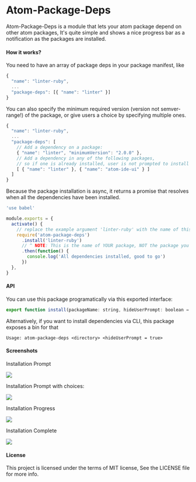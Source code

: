 # Atom-Package-Deps

Atom-Package-Deps is a module that lets your atom package depend on other atom packages, It's quite simple and shows a nice progress bar as a notification as the packages are installed.

#### How it works?

You need to have an array of package deps in your package manifest, like

```js
{
  "name": "linter-ruby",
  ...
  "package-deps": [{ "name": "linter" }]
}
```

You can also specify the minimum required version (version not semver-range!) of the package, or give users a choice by specifying multiple ones.

```js
{
  "name": "linter-ruby",
  ...
  "package-deps": [
    // Add a dependency on a package:
    { "name": "linter", "minimumVersion": "2.0.0" },
    // Add a dependency in any of the following packages,
    // so if one is already installed, user is not prompted to install the other
    [ { "name": "linter" }, { "name": "atom-ide-ui" } ]
  ]
}
```

Because the package installation is async, it returns a promise that resolves when all the dependencies have been installed.

```js
'use babel'

module.exports = {
  activate() {
    // replace the example argument 'linter-ruby' with the name of this Atom package
    require('atom-package-deps')
      .install('linter-ruby')
      // ^ NOTE: This is the name of YOUR package, NOT the package you want to install.
      .then(function() {
        console.log('All dependencies installed, good to go')
      })
  },
}
```

#### API

You can use this package programatically via this exported interface:

```js
export function install(packageName: string, hideUserPrompt: boolean = false)
```

Alternatively, if you want to install dependencies via CLI, this package exposes a bin for that

```
Usage: atom-package-deps <directory> <hideUserPrompt = true>
```

#### Screenshots

Installation Prompt

<img src="https://cloud.githubusercontent.com/assets/4278113/22874485/10df8086-f1e8-11e6-8270-9b9823ba07f3.png">

Installation Prompt with choices:

<img src="https://user-images.githubusercontent.com/4278113/90339581-26e49c80-e00b-11ea-9488-fb5d64ee3f28.png">

Installation Progress

<img src="https://cloud.githubusercontent.com/assets/4278113/22874527/59b37c22-f1e8-11e6-968e-dfa857db7664.png">

Installation Complete

<img src="https://cloud.githubusercontent.com/assets/4278113/22874504/32294a88-f1e8-11e6-8741-81e368bb1649.png">

#### License

This project is licensed under the terms of MIT license, See the LICENSE file for more info.
